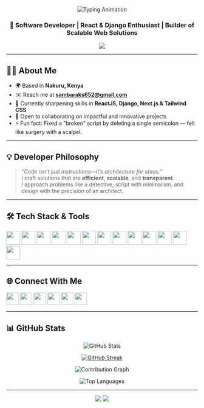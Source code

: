 <!-- Typing Animation Intro -->
<p align="center">
  <img src="https://readme-typing-svg.herokuapp.com?size=28&color=70a5fd&center=true&vCenter=true&width=600&lines=Hi+There!+👋;I'm+Samuel+Andrew;Software+Developer+%7C+Blockchain+Enthusiast;React+%26+Django+Lover;Building+Scalable+Web+Solutions" alt="Typing Animation" />
</p>

<!-- Minimal Elegant Name Header -->
<h3 align="center">🚀 Software Developer | React & Django Enthusiast | Builder of Scalable Web Solutions</h3>

<p align="center">
  <img src="https://github-profile-trophy.vercel.app/?username=sambaraks652&theme=gruvbox&no-frame=true&no-bg=true&margin-w=4" />
</p>  

---

## 🧑‍💻 About Me  

- 🌍 Based in **Nakuru, Kenya**  
- ✉️ Reach me at **[sambaraks652@gmail.com](mailto:sambaraks652@gmail.com)**  
- 🧠 Currently sharpening skills in **ReactJS, Django, Next.js & Tailwind CSS**  
- 🤝 Open to collaborating on impactful and innovative projects  
- ⚡ Fun fact: Fixed a "broken" script by deleting a single semicolon — felt like surgery with a scalpel.  

---

## 💡 Developer Philosophy  

> *“Code isn’t just instructions—it’s architecture for ideas.”*  
I craft solutions that are **efficient**, **scalable**, and **transparent**.  
I approach problems like a detective, script with minimalism, and design with the precision of an architect.  

---

## 🛠 Tech Stack & Tools  

<p align="left">
<a href="https://www.typescriptlang.org/" target="_blank"><img src="https://raw.githubusercontent.com/danielcranney/readme-generator/main/public/icons/skills/typescript-colored.svg" width="36" height="36" /></a>
<a href="https://developer.mozilla.org/en-US/docs/Web/JavaScript" target="_blank"><img src="https://raw.githubusercontent.com/danielcranney/readme-generator/main/public/icons/skills/javascript-colored.svg" width="36" height="36" /></a>
<a href="https://www.python.org/" target="_blank"><img src="https://raw.githubusercontent.com/danielcranney/readme-generator/main/public/icons/skills/python-colored.svg" width="36" height="36" /></a>
<a href="https://react.dev/" target="_blank"><img src="https://raw.githubusercontent.com/danielcranney/readme-generator/main/public/icons/skills/react-colored.svg" width="36" height="36" /></a>
<a href="https://tailwindcss.com/" target="_blank"><img src="https://raw.githubusercontent.com/danielcranney/readme-generator/main/public/icons/skills/tailwindcss-colored.svg" width="36" height="36" /></a>
<a href="https://www.djangoproject.com/" target="_blank"><img src="https://raw.githubusercontent.com/danielcranney/readme-generator/main/public/icons/skills/django-colored.svg" width="36" height="36" /></a>
<a href="https://vitejs.dev/" target="_blank"><img src="https://raw.githubusercontent.com/danielcranney/readme-generator/main/public/icons/skills/vite-colored.svg" width="36" height="36" /></a>
<a href="https://www.mysql.com/" target="_blank"><img src="https://raw.githubusercontent.com/danielcranney/readme-generator/main/public/icons/skills/mysql-colored.svg" width="36" height="36" /></a>
<a href="https://www.mongodb.com/" target="_blank"><img src="https://raw.githubusercontent.com/danielcranney/readme-generator/main/public/icons/skills/mongodb-colored.svg" width="36" height="36" /></a>
<a href="https://git-scm.com/" target="_blank"><img src="https://raw.githubusercontent.com/danielcranney/readme-generator/main/public/icons/skills/git-colored.svg" width="36" height="36" /></a>
<a href="https://code.visualstudio.com/" target="_blank"><img src="https://raw.githubusercontent.com/danielcranney/readme-generator/main/public/icons/skills/visualstudiocode.svg" width="36" height="36" /></a>
<a href="https://www.linux.org" target="_blank"><img src="https://raw.githubusercontent.com/danielcranney/readme-generator/main/public/icons/skills/linux-colored.svg" width="36" height="36" /></a>
<a href="https://metamask.io/" target="_blank"><img src="https://raw.githubusercontent.com/danielcranney/readme-generator/main/public/icons/skills/metamask-colored.svg" width="36" height="36" /></a>
</p>  

---

## 🌐 Connect With Me  

<p align="left">
  <a href="https://discord.com/users/1205152089425186863" target="_blank"><img src="https://raw.githubusercontent.com/danielcranney/readme-generator/main/public/icons/socials/discord.svg" width="32" /></a>
  <a href="https://github.com/sambaraks652" target="_blank"><img src="https://raw.githubusercontent.com/danielcranney/readme-generator/main/public/icons/socials/github.svg" width="32" /></a>
  <a href="http://www.instagram.com/smart_contract_wizard" target="_blank"><img src="https://raw.githubusercontent.com/danielcranney/readme-generator/main/public/icons/socials/instagram.svg" width="32" /></a>
  <a href="https://www.linkedin.com/in/samuel-andrew" target="_blank"><img src="https://raw.githubusercontent.com/danielcranney/readme-generator/main/public/icons/socials/linkedin.svg" width="32" /></a>
  <a href="https://x.com/solidity_wizard" target="_blank"><img src="https://raw.githubusercontent.com/danielcranney/readme-generator/main/public/icons/socials/twitter.svg" width="32" /></a>
  <a href="https://www.youtube.com/@andreascoder" target="_blank"><img src="https://raw.githubusercontent.com/danielcranney/readme-generator/main/public/icons/socials/youtube.svg" width="32" /></a>
</p>  

---

## 📊 GitHub Stats  

<p align="center">
  <img src="https://github-readme-stats.vercel.app/api?username=sambaraks652&show_icons=true&count_private=true&theme=tokyonight&hide_border=true" alt="GitHub Stats" />
</p>  

<p align="center">
  <a href="https://git.io/streak-stats"><img src="https://streak-stats.demolab.com?user=sambaraks652&theme=tokyonight&hide_border=true" alt="GitHub Streak" /></a>
</p>  

<p align="center">
  <img src="https://github-readme-activity-graph.vercel.app/graph?username=sambaraks652&bg_color=1a1b27&color=70a5fd&line=38bdae&point=bf91f3&area=true&hide_border=true" alt="Contribution Graph" />
</p>  

<p align="center">
  <img src="https://github-readme-stats.vercel.app/api/top-langs/?username=sambaraks652&layout=compact&theme=tokyonight&hide_border=true" alt="Top Languages" />
</p>  

---

<p align="center">
  <img src="https://img.shields.io/badge/Terminal-powered-brightgreen?style=for-the-badge&logo=gnubash&logoColor=white" />
  <img src="https://img.shields.io/badge/Made_with-Linux-blue?style=for-the-badge&logo=linux&logoColor=white" />
</p>
